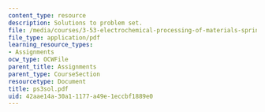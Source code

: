 ```yaml
---
content_type: resource
description: Solutions to problem set.
file: /media/courses/3-53-electrochemical-processing-of-materials-spring-2001/42aae14a30a11177a49e1eccbf1889e0_ps3sol.pdf
file_type: application/pdf
learning_resource_types:
- Assignments
ocw_type: OCWFile
parent_title: Assignments
parent_type: CourseSection
resourcetype: Document
title: ps3sol.pdf
uid: 42aae14a-30a1-1177-a49e-1eccbf1889e0
---
```

